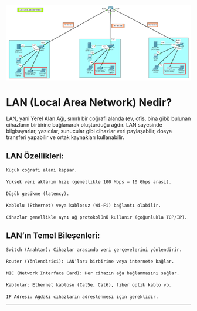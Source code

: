 <img src="https://github.com/reisoglusoftware/Networking-Projects/blob/main/LAN/LAN.png">

# LAN (Local Area Network) Nedir?

LAN, yani Yerel Alan Ağı, sınırlı bir coğrafi alanda (ev, ofis, bina gibi) bulunan cihazların birbirine bağlanarak oluşturduğu ağdır. LAN sayesinde bilgisayarlar, yazıcılar, sunucular gibi cihazlar veri paylaşabilir, dosya transferi yapabilir ve ortak kaynakları kullanabilir.

## LAN Özellikleri:

    Küçük coğrafi alanı kapsar.

    Yüksek veri aktarım hızı (genellikle 100 Mbps – 10 Gbps arası).

    Düşük gecikme (latency).

    Kablolu (Ethernet) veya kablosuz (Wi-Fi) bağlantı olabilir.

    Cihazlar genellikle aynı ağ protokolünü kullanır (çoğunlukla TCP/IP).

## LAN’ın Temel Bileşenleri:

    Switch (Anahtar): Cihazlar arasında veri çerçevelerini yönlendirir.

    Router (Yönlendirici): LAN’ları birbirine veya internete bağlar.

    NIC (Network Interface Card): Her cihazın ağa bağlanmasını sağlar.

    Kablolar: Ethernet kablosu (Cat5e, Cat6), fiber optik kablo vb.

    IP Adresi: Ağdaki cihazların adreslenmesi için gereklidir.

---














